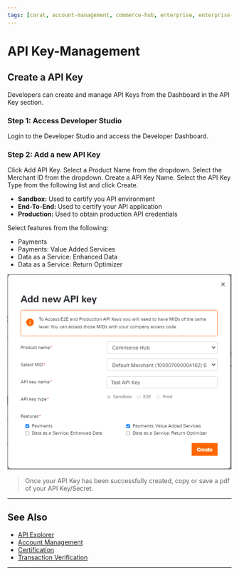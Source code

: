 ```yaml
---
tags: [carat, account-management, commerce-hub, enterprise, enterprise-portal,key-management, certification]
---
```



# API Key-Management

## Create a API Key

Developers can create and manage API Keys from the Dashboard in the API Key section.

### Step 1: Access Developer Studio

Login to the Developer Studio and access the Developer Dashboard. 

### Step 2: Add a new API Key

Click Add API Key. Select a Product Name from the dropdown. Select the Merchant ID from the dropdown. Create a API Key Name. Select the API Key Type from the following list and click Create.

- **Sandbox:** Used to certify you API environment
- **End-To-End:** Used to certify your API application
- **Production:** Used to obtain production API credentials

Select features from the following:

- Payments
- Payments: Value Added Services
- Data as a Service: Enhanced Data 
- Data as a Service: Return Optimizer


![API Key](../../../../assets/images/APIKEY.PNG)

<!-- theme: info -->
> Once your API Key has been successfully created, copy or save a pdf of your API Key/Secret.

---


## See Also

- [API Explorer](../api/?type=post&path=/payments/v1/charges)
- [Account Management](?path=docs/Resources/Guides/Dev-Studio/Account-Management.md)
- [Certification](?path=docs/Resources/Guides/Dev-Studio/Certification.md)
- [Transaction Verification](?path=docs/Resources/Guides/Dev-Studio/Transaction-Verification.md)
---
